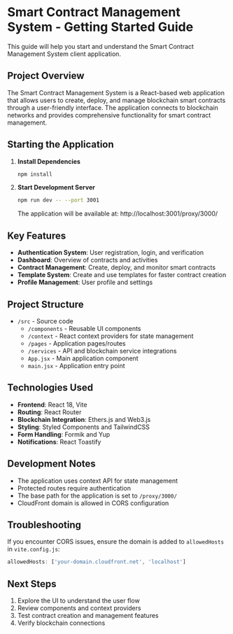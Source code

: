 # Smart Contract Management System - Getting Started Guide

This guide will help you start and understand the Smart Contract Management System client application.

## Project Overview

The Smart Contract Management System is a React-based web application that allows users to create, deploy, and manage blockchain smart contracts through a user-friendly interface. The application connects to blockchain networks and provides comprehensive functionality for smart contract management.

## Starting the Application

1. **Install Dependencies**
   ```bash
   npm install
   ```

2. **Start Development Server**
   ```bash
   npm run dev -- --port 3001
   ```
   
   The application will be available at: http://localhost:3001/proxy/3000/

## Key Features

- **Authentication System**: User registration, login, and verification
- **Dashboard**: Overview of contracts and activities
- **Contract Management**: Create, deploy, and monitor smart contracts
- **Template System**: Create and use templates for faster contract creation
- **Profile Management**: User profile and settings

## Project Structure

- `/src` - Source code
  - `/components` - Reusable UI components
  - `/context` - React context providers for state management
  - `/pages` - Application pages/routes
  - `/services` - API and blockchain service integrations
  - `App.jsx` - Main application component
  - `main.jsx` - Application entry point

## Technologies Used

- **Frontend**: React 18, Vite
- **Routing**: React Router
- **Blockchain Integration**: Ethers.js and Web3.js
- **Styling**: Styled Components and TailwindCSS
- **Form Handling**: Formik and Yup
- **Notifications**: React Toastify

## Development Notes

- The application uses context API for state management
- Protected routes require authentication
- The base path for the application is set to `/proxy/3000/`
- CloudFront domain is allowed in CORS configuration

## Troubleshooting

If you encounter CORS issues, ensure the domain is added to `allowedHosts` in `vite.config.js`:

```javascript
allowedHosts: ['your-domain.cloudfront.net', 'localhost']
```

## Next Steps

1. Explore the UI to understand the user flow
2. Review components and context providers
3. Test contract creation and management features
4. Verify blockchain connections
